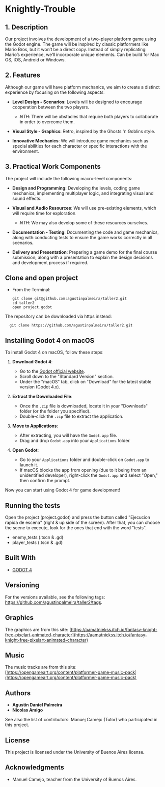 # Knightly-Trouble

## 1. Description
Our project involves the development of a two-player platform game using the Godot engine. The game will be inspired by classic platformers like Mario Bros, but it won’t be a direct copy. Instead of simply replicating Mario’s experience, we’ll incorporate unique elements. Can be build for Mac OS, iOS, Android or Windows.

## 2. Features
Although our game will have platform mechanics, we aim to create a distinct experience by focusing on the following aspects:

- **Level Design - Scenarios**: Levels will be designed to encourage cooperation between the two players.
  - _NTH_: There will be obstacles that require both players to collaborate in order to overcome them.

- **Visual Style - Graphics**: Retro, inspired by the Ghosts 'n Goblins style.

- **Innovative Mechanics**: We will introduce game mechanics such as special abilities for each character or specific interactions with the environment.

## 3. Practical Work Components
The project will include the following macro-level components:

- **Design and Programming**: Developing the levels, coding game mechanics, implementing multiplayer logic, and integrating visual and sound effects.

- **Visual and Audio Resources**: We will use pre-existing elements, which will require time for exploration.
  - _NTH_: We may also develop some of these resources ourselves.

- **Documentation - Testing**: Documenting the code and game mechanics, along with conducting tests to ensure the game works correctly in all scenarios.

- **Delivery and Presentation**: Preparing a game demo for the final course submission, along with a presentation to explain the design decisions and development process if required.

## Clone and open project
* From the Terminal:

	  git clone git@github.com:agustinpalmeira/taller2.git
	  cd taller2
	  open project.godot

The repository can be downloaded via https instead: 

	  git clone https://github.com/agustinpalmeira/taller2.git

## Installing Godot 4 on macOS

To install Godot 4 on macOS, follow these steps:

1. **Download Godot 4**:
   - Go to the [Godot official website](https://godotengine.org/download).
   - Scroll down to the "Standard Version" section.
   - Under the "macOS" tab, click on "Download" for the latest stable version (Godot 4.x).

2. **Extract the Downloaded File**:
   - Once the `.zip` file is downloaded, locate it in your "Downloads" folder (or the folder you specified).
   - Double-click the `.zip` file to extract the application.

3. **Move to Applications**:
   - After extracting, you will have the `Godot.app` file.
   - Drag and drop `Godot.app` into your `Applications` folder.

4. **Open Godot**:
   - Go to your `Applications` folder and double-click on `Godot.app` to launch it.
   - If macOS blocks the app from opening (due to it being from an unidentified developer), right-click the `Godot.app` and select "Open," then confirm the prompt.

Now you can start using Godot 4 for game development!

## Running the tests

Open the project (project.godot) and press the button called "Ejecucion rapida de escena" (right & up side of the screen). After that, you can choose the scene to execute, look for the ones that end with the word "tests".

- enemy_tests (.tscn & .gd)
- player_tests (.tscn & .gd)


## Built With
* [GODOT 4](https://godotengine.org/download)

## Versioning

For the versions available, see the following tags: https://github.com/agustinpalmeira/taller2/tags. 

## Graphics

The graphics are from this site: [https://aamatniekss.itch.io/fantasy-knight-free-pixelart-animated-character](https://aamatniekss.itch.io/fantasy-knight-free-pixelart-animated-character)

## Music

The music tracks are from this site: [https://opengameart.org/content/platformer-game-music-pack](https://opengameart.org/content/platformer-game-music-pack)

## Authors

* **Agustin Daniel Palmeira**
* **Nicolas Amigo**

See also the list of contributors: Manuej Camejo (Tutor) who participated in this project.

## License

This project is licensed under the University of Buenos Aires license.

## Acknowledgments

* Manuel Camejo, teacher from the University of Buenos Aires.

